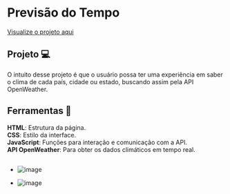 # Previsão do Tempo

[Visualize o projeto aqui](https://github.io/danielaover/previsao_tempo)


## Projeto 💻
O intuito desse projeto é que o usuário possa ter uma experiência em saber o clima de cada país, cidade ou estado, buscando assim pela API OpenWeather.

## Ferramentas 🚀

 **HTML**: Estrutura da página. <br>
 **CSS**: Estilo da interface. <br>
 **JavaScript**: Funções para interação e comunicação com a API.<br>
 **API OpenWeather**: Para obter os dados climáticos em tempo real.<br>
 ##

- ![image](https://github.com/user-attachments/assets/16c69f9f-bc73-459a-954b-c60c65fde2f3)

- ![image](https://github.com/user-attachments/assets/aabe3187-a49b-41a0-9d85-10fb493b4b99)
